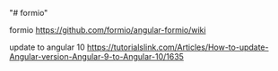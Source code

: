 "# formio" 

formio
https://github.com/formio/angular-formio/wiki

update to angular 10
https://tutorialslink.com/Articles/How-to-update-Angular-version-Angular-9-to-Angular-10/1635
